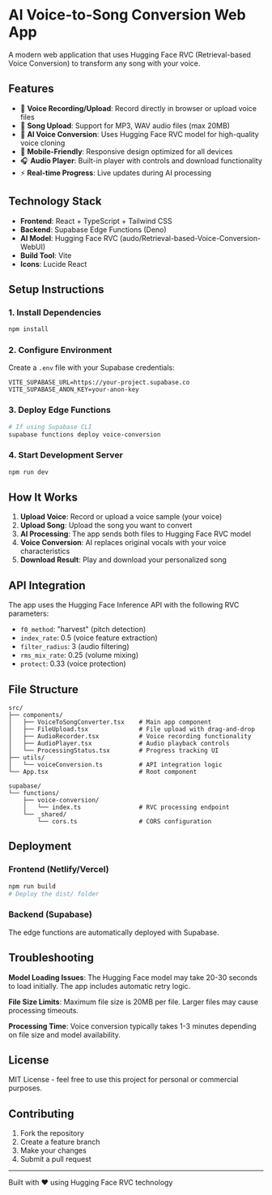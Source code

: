 # AI Voice-to-Song Conversion Web App

A modern web application that uses Hugging Face RVC (Retrieval-based Voice Conversion) to transform any song with your voice.

## Features

- 🎤 **Voice Recording/Upload**: Record directly in browser or upload voice files
- 🎵 **Song Upload**: Support for MP3, WAV audio files (max 20MB)
- 🤖 **AI Voice Conversion**: Uses Hugging Face RVC model for high-quality voice cloning
- 📱 **Mobile-Friendly**: Responsive design optimized for all devices
- 🎧 **Audio Player**: Built-in player with controls and download functionality
- ⚡ **Real-time Progress**: Live updates during AI processing

## Technology Stack

- **Frontend**: React + TypeScript + Tailwind CSS
- **Backend**: Supabase Edge Functions (Deno)
- **AI Model**: Hugging Face RVC (audo/Retrieval-based-Voice-Conversion-WebUI)
- **Build Tool**: Vite
- **Icons**: Lucide React

## Setup Instructions

### 1. Install Dependencies
```bash
npm install
```

### 2. Configure Environment
Create a `.env` file with your Supabase credentials:
```env
VITE_SUPABASE_URL=https://your-project.supabase.co
VITE_SUPABASE_ANON_KEY=your-anon-key
```

### 3. Deploy Edge Functions
```bash
# If using Supabase CLI
supabase functions deploy voice-conversion
```

### 4. Start Development Server
```bash
npm run dev
```

## How It Works

1. **Upload Voice**: Record or upload a voice sample (your voice)
2. **Upload Song**: Upload the song you want to convert
3. **AI Processing**: The app sends both files to Hugging Face RVC model
4. **Voice Conversion**: AI replaces original vocals with your voice characteristics
5. **Download Result**: Play and download your personalized song

## API Integration

The app uses the Hugging Face Inference API with the following RVC parameters:
- `f0_method`: "harvest" (pitch detection)
- `index_rate`: 0.5 (voice feature extraction)
- `filter_radius`: 3 (audio filtering)
- `rms_mix_rate`: 0.25 (volume mixing)
- `protect`: 0.33 (voice protection)

## File Structure

```
src/
├── components/
│   ├── VoiceToSongConverter.tsx    # Main app component
│   ├── FileUpload.tsx              # File upload with drag-and-drop
│   ├── AudioRecorder.tsx           # Voice recording functionality
│   ├── AudioPlayer.tsx             # Audio playback controls
│   └── ProcessingStatus.tsx        # Progress tracking UI
├── utils/
│   └── voiceConversion.ts          # API integration logic
└── App.tsx                         # Root component

supabase/
└── functions/
    ├── voice-conversion/
    │   └── index.ts                # RVC processing endpoint
    └── _shared/
        └── cors.ts                 # CORS configuration
```

## Deployment

### Frontend (Netlify/Vercel)
```bash
npm run build
# Deploy the dist/ folder
```

### Backend (Supabase)
The edge functions are automatically deployed with Supabase.

## Troubleshooting

**Model Loading Issues**: The Hugging Face model may take 20-30 seconds to load initially. The app includes automatic retry logic.

**File Size Limits**: Maximum file size is 20MB per file. Larger files may cause processing timeouts.

**Processing Time**: Voice conversion typically takes 1-3 minutes depending on file size and model availability.

## License

MIT License - feel free to use this project for personal or commercial purposes.

## Contributing

1. Fork the repository
2. Create a feature branch
3. Make your changes
4. Submit a pull request

---

Built with ❤️ using Hugging Face RVC technology